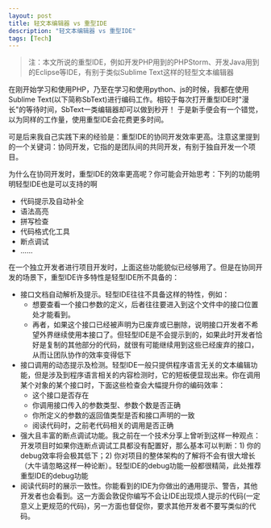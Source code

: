 ```yaml
---
layout: post
title: 轻文本编辑器 vs 重型IDE
description: "轻文本编辑器 vs 重型IDE"
tags: [Tech]
---
```


> 注：本文所说的重型IDE，例如开发PHP用到的PHPStorm、开发Java用到的Eclipse等IDE，有别于类似Sublime Text这样的轻型文本编辑器

在刚开始学习和使用PHP，乃至在学习和使用python、js的时候，我都在使用Sublime Text(以下简称SbText)进行编码工作。相较于每次打开重型IDE时"漫长"的等待时间，SbText一类编辑器却可以做到秒开！
于是新手便会有一个错觉，以为同样的工作量，使用重型IDE会花费更多时间。

可是后来我自己实践下来的经验是：重型IDE的协同开发效率更高。注意这里提到的一个关键词：协同开发，它指的是团队间的共同开发，有别于独自开发一个项目。

为什么在协同开发时，重型IDE的效率更高呢？你可能会开始思考：下列的功能明明轻型IDE也是可以支持的啊
 - 代码提示及自动补全
 - 语法高亮
 - 拼写检查
 - 代码格式化工具
 - 断点调试
 - ......
 

在一个独立开发者进行项目开发时，上面这些功能貌似已经够用了。但是在协同开发的场景下，重型IDE许多特性是轻型IDE所不具备的：
 - 接口文档自动解析及提示。轻型IDE往往不具备这样的特性，例如：
     - 想要查看一个接口参数的定义，后者往往要进入到这个文件中的接口位置处才能看到。
     - 再者，如果这个接口已经被声明为已废弃或已删除，说明接口开发者不希望外界继续使用本接口了。但轻型IDE是不会提示到的，如果此时开发者恰好是复制的其他部分的代码，就很有可能继续用到这些已经废弃的接口，从而让团队协作的效率变得低下
 - 接口调用的动态提示及检测。轻型IDE一般只提供程序语言无关的文本编辑功能，但是涉及到程序语言相关的内容检测时，它的短板便显现出来。你在调用某个对象的某个接口时，下面这些检查会大幅提升你的编码效率：
     - 这个接口是否存在
     - 你调用接口传入的参数类型、参数个数是否正确
     - 你所定义的参数的返回值类型是否和接口声明的一致
     - 阅读代码时，之前老代码相关的调用是否正确
 - 强大且丰富的断点调试功能。我之前在一个技术分享上曾听到这样一种观点：开发项目时如果你连断点调试工具都没有配置好，那么基本可以判断：1) 你的debug效率将会极其低下；2) 你对项目的整体架构的了解将不会有很大增长（大牛请忽略这样一种论断）。轻型IDE的debug功能一般都很精简，此处推荐重型IDE的debug功能
 - 阅读代码时的展示一致性。你能看到的IDE为你做出的通用提示、警告，其他开发者也会看到。这一方面会敦促你编写不会让IDE出现烦人提示的代码(一定意义上更规范的代码)，另一方面也督促你，要求其他开发者不要写类似的代码。
